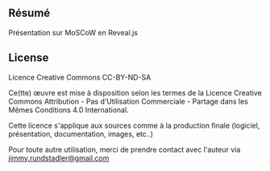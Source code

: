 ## Résumé

Présentation sur MoSCoW en Reveal.js

## License

Licence Creative Commons CC-BY-ND-SA

Ce(tte) œuvre est mise à disposition selon les termes de la Licence Creative Commons Attribution - Pas d’Utilisation Commerciale - Partage dans les Mêmes Conditions 4.0 International.

Cette licence s'applique aux sources comme à la production finale (logiciel, présentation, documentation, images, etc..)

Pour toute autre utilisation, merci de prendre contact avec l'auteur via jimmy.rundstadler@gmail.com

